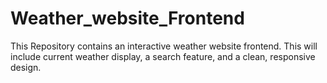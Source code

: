 # Weather_website_Frontend
This Repository contains an interactive weather website frontend. This will include current weather display, a search feature, and a clean, responsive design.
